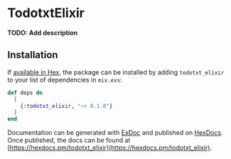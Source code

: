 # TodotxtElixir

**TODO: Add description**

## Installation

If [available in Hex](https://hex.pm/docs/publish), the package can be installed
by adding `todotxt_elixir` to your list of dependencies in `mix.exs`:

```elixir
def deps do
  [
    {:todotxt_elixir, "~> 0.1.0"}
  ]
end
```

Documentation can be generated with [ExDoc](https://github.com/elixir-lang/ex_doc)
and published on [HexDocs](https://hexdocs.pm). Once published, the docs can
be found at [https://hexdocs.pm/todotxt_elixir](https://hexdocs.pm/todotxt_elixir).

